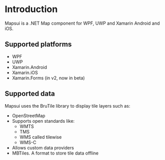 # Introduction
Mapsui is a .NET Map component for WPF, UWP and Xamarin Android and iOS.

## Supported platforms
- WPF
- UWP
- Xamarin.Android
- Xamarin.iOS
- Xamarin.Forms (in v2, now in beta)

## Supported data
Mapsui uses the BruTile library to display tile layers such as:
- OpenStreetMap
- Supports open standards like:
  - WMTS
  - TMS
  - WMS called tilewise
  - WMS-C
- Allows custom data providers
- MBTiles. A format to store tile data offline


